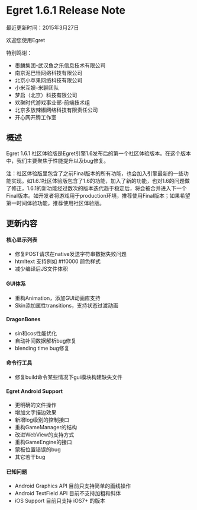 Egret 1.6.1 Release Note
===============================


最近更新时间：2015年3月27日


欢迎您使用Egret

特别鸣谢：

* 墨麟集团-武汉鱼之乐信息技术有限公司
* 南京泥巴怪网络科技有限公司
* 北京小苹果网络科技有限公司
* 小米互娱-米聊团队
* 梦启（北京）科技有限公司
* 欢聚时代游戏事业部-前端技术组
* 北京多放辣椒网络科技有限责任公司
* 开心网开腾工作室

## 概述

Egret 1.6.1 社区体验版是Egret引擎1.6发布后的第一个社区体验版本。在这个版本中，我们主要聚焦于性能提升以及bug修复。

注：社区体验版里包含了之前Final版本的所有功能，也会加入引擎最新的一些功能实现。如1.6.1社区体验版包含了1.6的功能，加入了新的功能，也对1.6的问题做了修正，1.6.1的新功能经过数次的版本迭代趋于稳定后，将会被合并进入下一个Final版本。如开发者将游戏用于production环境，推荐使用Final版本；如果希望第一时间体验功能，推荐使用社区体验版。

## 更新内容


#### 核心显示列表

* 修复POST请求在native发送字符串数据失败问题
* htmltext 支持例如 #ff0000 颜色样式
* 减少编译后JS文件体积

#### GUI体系

* 重构Animation，添加GUI动画库支持
* Skin添加属性transitions，支持状态过渡动画

#### DragonBones

* sin和cos性能优化
* 自动补间数据解析bug修复
* blending time bug修复

#### 命令行工具

* 修复build命令某些情况下gui模块构建缺失文件


#### Egret Android Support

* 更明确的文件操作
* 增加文字描边效果
* 新增log级别的控制接口
* 重构GameManager的结构
* 改进WebView的支持方式
* 重构GameEngine的接口
* 蒙板位置错误的bug
* 其它若干bug


#### 已知问题

* Android Graphics API 目前只支持简单的画线操作
* Android TextField API 目前不支持加粗和斜体
* iOS Support 目前只支持 iOS7+ 的版本